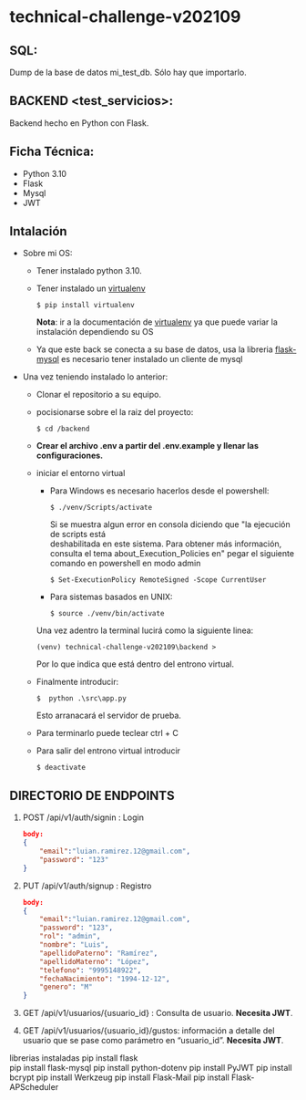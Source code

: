 # technical-challenge-v202109

## SQL: ##

Dump de la base de datos mi_test_db. Sólo hay que importarlo.

## BACKEND <test_servicios>: ##
Backend hecho en Python con Flask.

## Ficha Técnica:

* Python 3.10
* Flask
* Mysql
* JWT

## Intalación

* Sobre mi OS:

    * Tener instalado python 3.10.
    * Tener instalado un [virtualenv](https://docs.python.org/3/tutorial/venv.html)
        ```console
        $ pip install virtualenv
        ```
        **Nota**: ir a la documentación de [virtualenv](https://virtualenv.pypa.io/en/latest/installation.html) ya que puede variar la instalación dependiendo su OS

    * Ya que este back se conecta a su base de datos, usa la libreria [flask-mysql](https://virtualenv.pypa.io/en/latest/installation.html) es necesario tener instalado un cliente de mysql

* Una vez teniendo instalado lo anterior:
    * Clonar el repositorio a su equipo.
    * pocisionarse sobre el la raiz del proyecto:
        ```console
        $ cd /backend
        ```
    * **Crear el archivo .env a partir del .env.example y llenar las configuraciones.**
    * iniciar el entorno virtual
        * Para Windows es necesario hacerlos desde el powershell:
            ```console
            $ ./venv/Scripts/activate  
            ```

            Si se muestra algun error en consola diciendo que "la ejecución de scripts está        
            deshabilitada en este sistema. Para obtener más información, consulta el tema about_Execution_Policies en" pegar el siguiente comando en powershell en modo admin
            
            ```
            $ Set-ExecutionPolicy RemoteSigned -Scope CurrentUser 
            ```

        * Para sistemas basados en UNIX:
            ```console
            $ source ./venv/bin/activate  
            ```
        Una vez adentro la terminal lucirá como la siguiente linea: 

         ```console
         (venv) technical-challenge-v202109\backend >
        ```

        Por lo que indica que está dentro del entrono virtual. 

    * Finalmente introducir:
        ```console
        $  python .\src\app.py 
        ```
        Esto arranacará el servidor de prueba.

    * Para terminarlo puede teclear ctrl + C
    * Para salir del entrono virtual introducir
        ```console
        $ deactivate
        ```
    

## DIRECTORIO DE ENDPOINTS

1. POST /api/v1/auth/signin : Login
    ```json
    body:
    {
        "email":"luian.ramirez.12@gmail.com",
        "password": "123"
    }
    ```
2. PUT /api/v1/auth/signup : Registro
    ```json
    body:
    {
        "email":"luian.ramirez.12@gmail.com",
        "password": "123",
        "rol": "admin",
        "nombre": "Luis",
        "apellidoPaterno": "Ramírez",
        "apellidoMaterno": "López",
        "telefono": "9995148922",
        "fechaNacimiento": "1994-12-12",
        "genero": "M"
    }
    ```
3. GET /api/v1/usuarios/{usuario_id} : Consulta de usuario. **Necesita JWT**.

4. GET /api/v1/usuarios/{usuario_id}/gustos: información a detalle del usuario que se pase como parámetro en “usuario_id”. **Necesita JWT**.





librerias instaladas
pip install flask     
pip install flask-mysql
pip install python-dotenv
pip install PyJWT 
pip install bcrypt
pip install Werkzeug
pip install Flask-Mail
pip install Flask-APScheduler
